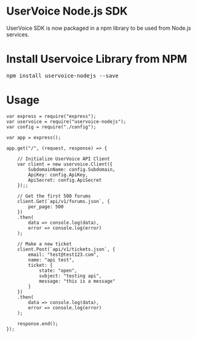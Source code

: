 # UserVoice Node.js SDK

UserVoice SDK is now packaged in a npm library to be used from Node.js services.

# Install Uservoice Library from NPM

<pre>npm install uservoice-nodejs --save</pre>

# Usage

<pre>
<code>var express = require("express");
var uservoice = require("uservoice-nodejs");
var config = require("./config");

var app = express();

app.get("/", (request, response) => {

    // Initialize UserVoice API Client
	var client = new uservoice.Client({
		SubdomainName: config.Subdomain,
		ApiKey: config.ApiKey,
		ApiSecret: config.ApiSecret
	});;
	
    // Get the first 500 forums
	client.Get(`api/v1/forums.json`, {
		per_page: 500
	})
	.then(
		data => console.log(data),
		error => console.log(error)
	);
	
    // Make a new ticket
	client.Post(`api/v1/tickets.json`, {
		email: "test@test123.com",
		name: "api test",
		ticket: {
			state: "open",
			subject: "testing api",
			message: "this is a message" 
		}
	})
	.then(
		data => console.log(data),
		error => console.log(error)
	);
	
	response.end();
});
</code>
</pre>